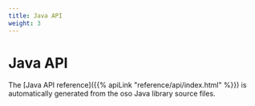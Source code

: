 ```yaml
---
title: Java API
weight: 3
---
```


# Java API

The [Java API reference]({{% apiLink "reference/api/index.html" %}})
is automatically generated from the oso Java library source files.
